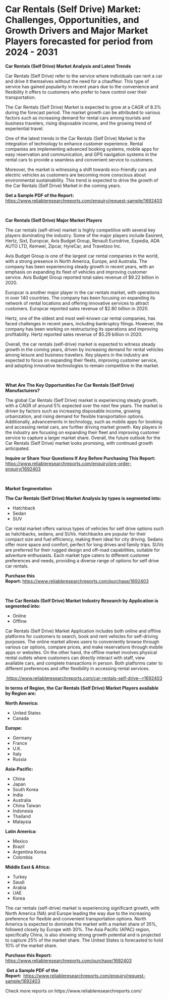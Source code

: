 <p><h1>Car Rentals (Self Drive) Market: Challenges, Opportunities, and Growth Drivers and Major Market Players forecasted for period from 2024 - 2031</h1></p><p><strong>Car Rentals (Self Drive) Market Analysis and Latest Trends</strong></p>
<p><p>Car Rentals (Self Drive) refer to the service where individuals can rent a car and drive it themselves without the need for a chauffeur. This type of service has gained popularity in recent years due to the convenience and flexibility it offers to customers who prefer to have control over their transportation.</p><p>The Car Rentals (Self Drive) Market is expected to grow at a CAGR of 8.3% during the forecast period. The market growth can be attributed to various factors such as increasing demand for rental cars among tourists and business travelers, rising disposable income, and the growing trend of experiential travel.</p><p>One of the latest trends in the Car Rentals (Self Drive) Market is the integration of technology to enhance customer experience. Rental companies are implementing advanced booking systems, mobile apps for easy reservation and communication, and GPS navigation systems in the rental cars to provide a seamless and convenient service to customers.</p><p>Moreover, the market is witnessing a shift towards eco-friendly cars and electric vehicles as customers are becoming more conscious about environmental sustainability. This trend is expected to drive the growth of the Car Rentals (Self Drive) Market in the coming years.</p></p>
<p><strong>Get a Sample PDF of the Report:&nbsp;</strong> <a href="https://www.reliableresearchreports.com/enquiry/request-sample/1692403">https://www.reliableresearchreports.com/enquiry/request-sample/1692403</a></p>
<p>&nbsp;</p>
<p><strong>Car Rentals (Self Drive) Major Market Players</strong></p>
<p><p>The car rentals (self-drive) market is highly competitive with several key players dominating the industry. Some of the major players include Easirent, Hertz, Sixt, Europcar, Avis Budget Group, Renault Eurodrive, Expedia, ADA AUTO LTD, Kemwel, Zipcar, HyreCar, and Travelzoo Inc.</p><p>Avis Budget Group is one of the largest car rental companies in the world, with a strong presence in North America, Europe, and Australia. The company has been experiencing steady growth in recent years, with an emphasis on expanding its fleet of vehicles and improving customer service. Avis Budget Group reported total sales revenue of $9.22 billion in 2020.</p><p>Europcar is another major player in the car rentals market, with operations in over 140 countries. The company has been focusing on expanding its network of rental locations and offering innovative services to attract customers. Europcar reported sales revenue of $2.80 billion in 2020.</p><p>Hertz, one of the oldest and most well-known car rental companies, has faced challenges in recent years, including bankruptcy filings. However, the company has been working on restructuring its operations and improving profitability. Hertz reported sales revenue of $5.29 billion in 2020.</p><p>Overall, the car rentals (self-drive) market is expected to witness steady growth in the coming years, driven by increasing demand for rental vehicles among leisure and business travelers. Key players in the industry are expected to focus on expanding their fleets, improving customer service, and adopting innovative technologies to remain competitive in the market.</p></p>
<p>&nbsp;</p>
<p><strong>What Are The Key Opportunities For Car Rentals (Self Drive) Manufacturers?</strong></p>
<p><p>The global Car Rentals (Self Drive) market is experiencing steady growth, with a CAGR of around 5% expected over the next few years. The market is driven by factors such as increasing disposable income, growing urbanization, and rising demand for flexible transportation options. Additionally, advancements in technology, such as mobile apps for booking and accessing rental cars, are further driving market growth. Key players in the industry are focusing on expanding their fleet and improving customer service to capture a larger market share. Overall, the future outlook for the Car Rentals (Self Drive) market looks promising, with continued growth anticipated.</p></p>
<p><strong>Inquire or Share Your Questions If Any Before Purchasing This Report:</strong> <a href="https://www.reliableresearchreports.com/enquiry/pre-order-enquiry/1692403">https://www.reliableresearchreports.com/enquiry/pre-order-enquiry/1692403</a></p>
<p>&nbsp;</p>
<p><strong>Market Segmentation</strong></p>
<p><strong>The Car Rentals (Self Drive) Market Analysis by types is segmented into:</strong></p>
<p><ul><li>Hatchback</li><li>Sedan</li><li>SUV</li></ul></p>
<p><p>Car rental market offers various types of vehicles for self drive options such as hatchbacks, sedans, and SUVs. Hatchbacks are popular for their compact size and fuel efficiency, making them ideal for city driving. Sedans offer more space and comfort, perfect for long drives and family trips. SUVs are preferred for their rugged design and off-road capabilities, suitable for adventure enthusiasts. Each market type caters to different customer preferences and needs, providing a diverse range of options for self drive car rentals.</p></p>
<p><strong>Purchase this Report:&nbsp;</strong><a href="https://www.reliableresearchreports.com/purchase/1692403">https://www.reliableresearchreports.com/purchase/1692403</a></p>
<p>&nbsp;</p>
<p><strong>The Car Rentals (Self Drive) Market Industry Research by Application is segmented into:</strong></p>
<p><ul><li>Online</li><li>Offline</li></ul></p>
<p><p>Car Rentals (Self Drive) Market Application includes both online and offline platforms for customers to search, book and rent vehicles for self-driving purposes. The online market allows users to conveniently browse through various car options, compare prices, and make reservations through mobile apps or websites. On the other hand, the offline market involves physical rental outlets where customers can directly interact with staff, view available cars, and complete transactions in person. Both platforms cater to different preferences and offer flexibility in accessing rental services.</p></p>
<p><a href="https://www.reliableresearchreports.com/car-rentals-self-drive--r1692403">&nbsp;https://www.reliableresearchreports.com/car-rentals-self-drive--r1692403</a></p>
<p><strong>In terms of Region, the Car Rentals (Self Drive) Market Players available by Region are:</strong></p>
<p>
    <p> <strong> North America: </strong>
        <ul>
            <li>United States</li>
            <li>Canada</li>
        </ul>
        </p> 
    <p> <strong> Europe: </strong>
        <ul>
            <li>Germany</li>
            <li>France</li>
            <li>U.K.</li>
            <li>Italy</li>
            <li>Russia</li>
        </ul>
        </p> 
    <p> <strong> Asia-Pacific: </strong>
        <ul>
            <li>China</li>
            <li>Japan</li>
            <li>South Korea</li>
            <li>India</li>
            <li>Australia</li>
            <li>China Taiwan</li>
            <li>Indonesia</li>
            <li>Thailand</li>
            <li>Malaysia</li>
        </ul>
        </p> 
    <p> <strong> Latin America: </strong>
        <ul>
            <li>Mexico</li>
            <li>Brazil</li>
            <li>Argentina Korea</li>
            <li>Colombia</li>
        </ul>
        </p> 
    <p> <strong> Middle East & Africa: </strong>
        <ul>
            <li>Turkey</li>
            <li>Saudi</li>
            <li>Arabia</li>
            <li>UAE</li>
            <li>Korea</li>
        </ul>
    </p>
    </p>
<p><p>The car rentals (self-drive) market is experiencing significant growth, with North America (NA) and Europe leading the way due to the increasing preference for flexible and convenient transportation options. North America is expected to dominate the market with a market share of 35%, followed closely by Europe with 30%. The Asia Pacific (APAC) region, specifically China, is also showing strong growth potential and is projected to capture 25% of the market share. The United States is forecasted to hold 10% of the market share.</p></p>
<p><strong>Purchase this Report: </strong><a href="https://www.reliableresearchreports.com/purchase/1692403">https://www.reliableresearchreports.com/purchase/1692403</a></p>
<p>&nbsp;<strong>Get a Sample PDF of the Report:&nbsp;&nbsp;</strong><a href="https://www.reliableresearchreports.com/enquiry/request-sample/1692403">https://www.reliableresearchreports.com/enquiry/request-sample/1692403</a></p>
<p><strong></strong></p>
<p>Check more reports on https://www.reliableresearchreports.com/</p>